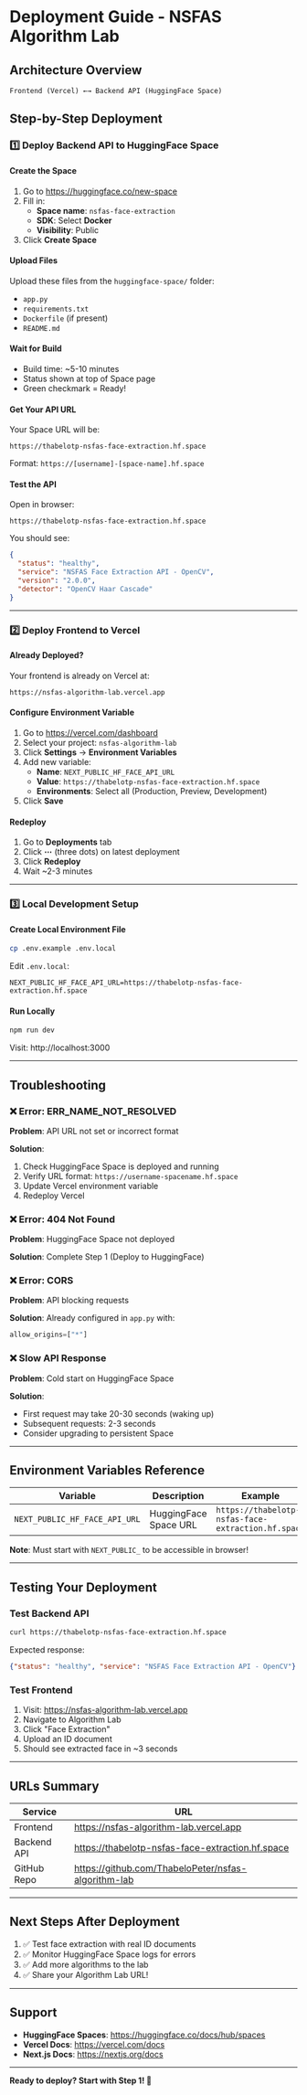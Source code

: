 # Deployment Guide - NSFAS Algorithm Lab

## Architecture Overview

```
Frontend (Vercel) ←→ Backend API (HuggingFace Space)
```

## Step-by-Step Deployment

### 1️⃣ Deploy Backend API to HuggingFace Space

#### Create the Space
1. Go to https://huggingface.co/new-space
2. Fill in:
   - **Space name**: `nsfas-face-extraction`
   - **SDK**: Select **Docker**
   - **Visibility**: Public
3. Click **Create Space**

#### Upload Files
Upload these files from the `huggingface-space/` folder:
- `app.py`
- `requirements.txt`
- `Dockerfile` (if present)
- `README.md`

#### Wait for Build
- Build time: ~5-10 minutes
- Status shown at top of Space page
- Green checkmark = Ready!

#### Get Your API URL
Your Space URL will be:
```
https://thabelotp-nsfas-face-extraction.hf.space
```

Format: `https://[username]-[space-name].hf.space`

#### Test the API
Open in browser:
```
https://thabelotp-nsfas-face-extraction.hf.space
```

You should see:
```json
{
  "status": "healthy",
  "service": "NSFAS Face Extraction API - OpenCV",
  "version": "2.0.0",
  "detector": "OpenCV Haar Cascade"
}
```

---

### 2️⃣ Deploy Frontend to Vercel

#### Already Deployed?
Your frontend is already on Vercel at:
```
https://nsfas-algorithm-lab.vercel.app
```

#### Configure Environment Variable
1. Go to https://vercel.com/dashboard
2. Select your project: `nsfas-algorithm-lab`
3. Click **Settings** → **Environment Variables**
4. Add new variable:
   - **Name**: `NEXT_PUBLIC_HF_FACE_API_URL`
   - **Value**: `https://thabelotp-nsfas-face-extraction.hf.space`
   - **Environments**: Select all (Production, Preview, Development)
5. Click **Save**

#### Redeploy
1. Go to **Deployments** tab
2. Click **⋯** (three dots) on latest deployment
3. Click **Redeploy**
4. Wait ~2-3 minutes

---

### 3️⃣ Local Development Setup

#### Create Local Environment File
```bash
cp .env.example .env.local
```

Edit `.env.local`:
```env
NEXT_PUBLIC_HF_FACE_API_URL=https://thabelotp-nsfas-face-extraction.hf.space
```

#### Run Locally
```bash
npm run dev
```

Visit: http://localhost:3000

---

## Troubleshooting

### ❌ Error: ERR_NAME_NOT_RESOLVED

**Problem**: API URL not set or incorrect format

**Solution**:
1. Check HuggingFace Space is deployed and running
2. Verify URL format: `https://username-spacename.hf.space`
3. Update Vercel environment variable
4. Redeploy Vercel

### ❌ Error: 404 Not Found

**Problem**: HuggingFace Space not deployed

**Solution**: Complete Step 1 (Deploy to HuggingFace)

### ❌ Error: CORS

**Problem**: API blocking requests

**Solution**: Already configured in `app.py` with:
```python
allow_origins=["*"]
```

### ❌ Slow API Response

**Problem**: Cold start on HuggingFace Space

**Solution**: 
- First request may take 20-30 seconds (waking up)
- Subsequent requests: 2-3 seconds
- Consider upgrading to persistent Space

---

## Environment Variables Reference

| Variable | Description | Example |
|----------|-------------|---------|
| `NEXT_PUBLIC_HF_FACE_API_URL` | HuggingFace Space URL | `https://thabelotp-nsfas-face-extraction.hf.space` |

**Note**: Must start with `NEXT_PUBLIC_` to be accessible in browser!

---

## Testing Your Deployment

### Test Backend API
```bash
curl https://thabelotp-nsfas-face-extraction.hf.space
```

Expected response:
```json
{"status": "healthy", "service": "NSFAS Face Extraction API - OpenCV"}
```

### Test Frontend
1. Visit: https://nsfas-algorithm-lab.vercel.app
2. Navigate to Algorithm Lab
3. Click "Face Extraction"
4. Upload an ID document
5. Should see extracted face in ~3 seconds

---

## URLs Summary

| Service | URL |
|---------|-----|
| Frontend | https://nsfas-algorithm-lab.vercel.app |
| Backend API | https://thabelotp-nsfas-face-extraction.hf.space |
| GitHub Repo | https://github.com/ThabeloPeter/nsfas-algorithm-lab |

---

## Next Steps After Deployment

1. ✅ Test face extraction with real ID documents
2. ✅ Monitor HuggingFace Space logs for errors
3. ✅ Add more algorithms to the lab
4. ✅ Share your Algorithm Lab URL!

---

## Support

- **HuggingFace Spaces**: https://huggingface.co/docs/hub/spaces
- **Vercel Docs**: https://vercel.com/docs
- **Next.js Docs**: https://nextjs.org/docs

---

**Ready to deploy? Start with Step 1! 🚀**

